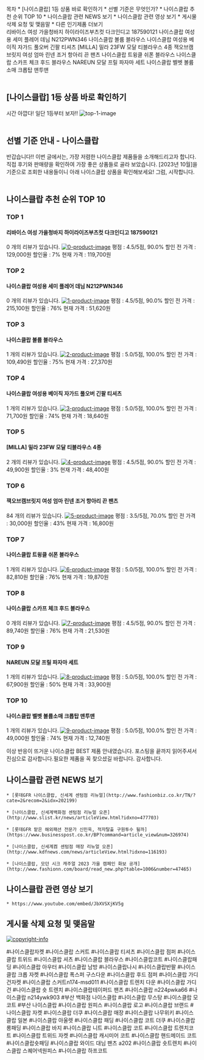 

목차
    * [나이스클랍] 1등 상품 바로 확인하기
    * 선별 기준은 무엇인가?
    * 나이스클랍 추천 순위 TOP 10
    * 나이스클랍 관련 NEWS 보기
    * 나이스클랍 관련 영상 보기
    * 게시물 삭제 요청 및 맺음말
    * 다른 인기제품 더보기
<br >
리바이스 여성 가을청바지 하이라이즈부츠컷 다크인디고 187590121 나이스클랍 여성용 세미 플레어 데님 N212PWN346 나이스클랍 볼륨 블라우스 나이스클랍 여성용 베이직 자가드 풀오버 긴팔 티셔츠 [MILLA] 밀라 23FW 모달 티블라우스 4종 잭오브캠브릿지 여성 엄마 린넨 조거 항아리 끈 팬츠 나이스클랍 트윙클 쉬폰 블라우스 나이스클랍 스카프 체크 후드 블라우스 NAREUN 모달 프릴 파자마 세트 나이스클랍 벨벳 볼륨소매 크롭탑 맨투맨
<br >
<br >
## [나이스클랍] 1등 상품 바로 확인하기
시간 아깝다! 일단 1등부터 보자!!
![top-1-image](https://thumbnail10.coupangcdn.com/thumbnails/remote/230x230ex/image/vendor_inventory/af4e/a80459154568fde92585ed0d7fed284cbe15876ef112215bf28eac7beeee.jpg)
<br >
<br >
## 선별 기준 안내 - 나이스클랍
반갑습니다!!
이번 글에서는, 가장 저렴한 나이스클랍 제품들을 소개해드리고자 합니다.
직접 후기와 판매량을 확인하여 가장 좋은 상품들로 골라 보았습니다.
[2023년 10월]을 기준으로 조회한 내용들이니 아래 나이스클랍 상품을 확인해보세요!
그럼, 시작합니다.
<br >
<br >
## 나이스클랍 추천 순위 TOP 10
### TOP 1
#### 리바이스 여성 가을청바지 하이라이즈부츠컷 다크인디고 187590121
0 개의 리뷰가 있습니다.
[![0-product-image](https://thumbnail10.coupangcdn.com/thumbnails/remote/230x230ex/image/vendor_inventory/af4e/a80459154568fde92585ed0d7fed284cbe15876ef112215bf28eac7beeee.jpg)](https://www.coupang.com/vp/products/7553442696?itemId=19883914364&vendorItemId=86984356629&sourceType=srp_product_ads&clickEventId=db42b3b0-678f-11ee-b4f1-876e6ac45ec1&korePlacement=15&koreSubPlacement=1&clickEventId=db42b3b0-678f-11ee-b4f1-876e6ac45ec1&korePlacement=15&koreSubPlacement=1)
평점 : 4.5/5점, 90.0%
할인 전 가격 : 129,000원
할인율 : 7%
현재 가격 : 119,700원

### TOP 2
#### 나이스클랍 여성용 세미 플레어 데님 N212PWN346
0 개의 리뷰가 있습니다.
[![1-product-image](https://thumbnail10.coupangcdn.com/thumbnails/remote/230x230ex/image/retail/images/3738411291355-aebc2e44-dab1-48e4-891b-e1a6b3c5237e.jpg)](https://www.coupang.com/vp/products/5422700947?itemId=8193674772&vendorItemId=75481794476)
평점 : 4.5/5점, 90.0%
할인 전 가격 : 215,100원
할인율 : 76%
현재 가격 : 51,620원

### TOP 3
#### 나이스클랍 볼륨 블라우스
1 개의 리뷰가 있습니다.
[![2-product-image](https://thumbnail7.coupangcdn.com/thumbnails/remote/230x230ex/image/rs_quotation_api/hlk7swqr/dc71c4eb9efd4e4b98a956782f01e005.jpg)](https://www.coupang.com/vp/products/5258115385?itemId=7464089374&vendorItemId=74468110945)
평점 : 5.0/5점, 100.0%
할인 전 가격 : 109,490원
할인율 : 75%
현재 가격 : 27,370원

### TOP 4
#### 나이스클랍 여성용 베이직 자가드 풀오버 긴팔 티셔츠
1 개의 리뷰가 있습니다.
[![3-product-image](https://thumbnail7.coupangcdn.com/thumbnails/remote/230x230ex/image/rs_quotation_api/mkyqr45i/60d2819acd6c4291b322429aa28dba16.jpg)](https://www.coupang.com/vp/products/5258115321?itemId=7464089209&vendorItemId=74369132142)
평점 : 5.0/5점, 100.0%
할인 전 가격 : 71,700원
할인율 : 74%
현재 가격 : 18,640원

### TOP 5
#### [MILLA] 밀라 23FW 모달 티블라우스 4종
2 개의 리뷰가 있습니다.
[![4-product-image](https://thumbnail7.coupangcdn.com/thumbnails/remote/230x230ex/image/vendor_inventory/6bd1/b915f10c389bc49bc08295f24a2039361a83dfc325e97c7c3b15bb3faa3f.jpg)](https://www.coupang.com/vp/products/7500494673?itemId=19633120385&vendorItemId=86748575914&sourceType=srp_product_ads&clickEventId=db42dac0-678f-11ee-80a7-0c0c17a8e951&korePlacement=15&koreSubPlacement=5&clickEventId=db42dac0-678f-11ee-80a7-0c0c17a8e951&korePlacement=15&koreSubPlacement=5)
평점 : 4.5/5점, 90.0%
할인 전 가격 : 49,900원
할인율 : 3%
현재 가격 : 48,400원

### TOP 6
#### 잭오브캠브릿지 여성 엄마 린넨 조거 항아리 끈 팬츠
84 개의 리뷰가 있습니다.
[![5-product-image](https://thumbnail10.coupangcdn.com/thumbnails/remote/230x230ex/image/vendor_inventory/b84c/c9d32f724703b1dfde2af44b5614a1fb76fd7fe4eb93c990b5bb469864ed.jpg)](https://www.coupang.com/vp/products/7325249335?itemId=18795693534&vendorItemId=85926825782&sourceType=srp_product_ads&clickEventId=db42dac0-678f-11ee-9d4b-9b88c64b1091&korePlacement=15&koreSubPlacement=6&clickEventId=db42dac0-678f-11ee-9d4b-9b88c64b1091&korePlacement=15&koreSubPlacement=6)
평점 : 3.5/5점, 70.0%
할인 전 가격 : 30,000원
할인율 : 43%
현재 가격 : 16,800원

### TOP 7
#### 나이스클랍 트윙클 쉬폰 블라우스
1 개의 리뷰가 있습니다.
[![6-product-image](https://thumbnail8.coupangcdn.com/thumbnails/remote/230x230ex/image/rs_quotation_api/6ybtexqq/404fbe9c97344d58893fb64f61fd11c0.jpg)](https://www.coupang.com/vp/products/5258115402?itemId=7464089416&vendorItemId=74369134294)
평점 : 5.0/5점, 100.0%
할인 전 가격 : 82,810원
할인율 : 76%
현재 가격 : 19,870원

### TOP 8
#### 나이스클랍 스카프 체크 후드 블라우스
0 개의 리뷰가 있습니다.
[![7-product-image](https://thumbnail10.coupangcdn.com/thumbnails/remote/230x230ex/image/rs_quotation_api/4ym1t8ar/4a77daf682a846638414824f9b069370.jpg)](https://www.coupang.com/vp/products/5258115412?itemId=7464089472&vendorItemId=74369133011)
평점 : 4.5/5점, 90.0%
할인 전 가격 : 89,740원
할인율 : 76%
현재 가격 : 21,530원

### TOP 9
#### NAREUN 모달 프릴 파자마 세트
1 개의 리뷰가 있습니다.
[![8-product-image](https://thumbnail8.coupangcdn.com/thumbnails/remote/230x230ex/image/vendor_inventory/ccdb/fe7640d2f8241e376f195a1ac4d54ca33868f9591f0d24845a563fca8df6.jpg)](https://www.coupang.com/vp/products/7608310485?itemId=20143617459&vendorItemId=87266223197&sourceType=srp_product_ads&clickEventId=db42dac0-678f-11ee-be18-6f4e2cb53dbc&korePlacement=15&koreSubPlacement=9&clickEventId=db42dac0-678f-11ee-be18-6f4e2cb53dbc&korePlacement=15&koreSubPlacement=9)
평점 : 5.0/5점, 100.0%
할인 전 가격 : 67,900원
할인율 : 50%
현재 가격 : 33,900원

### TOP 10
#### 나이스클랍 벨벳 볼륨소매 크롭탑 맨투맨
1 개의 리뷰가 있습니다.
[![9-product-image](https://thumbnail8.coupangcdn.com/thumbnails/remote/230x230ex/image/rs_quotation_api/wt2ylfhi/f9eb9be282654c6bb53912e8b5e0f218.jpg)](https://www.coupang.com/vp/products/5258115354?itemId=7464089299&vendorItemId=74468110913)
평점 : 5.0/5점, 100.0%
할인 전 가격 : 49,000원
할인율 : 74%
현재 가격 : 12,740원

이상 반응이 뜨거운 나이스클랍 BEST 제품 안내였습니다.
포스팅을 끝까지 읽어주셔서 진심으로 감사합니다.필요한 제품을 꼭 찾으셨길 바랍니다. 감사합니다.
## 나이스클랍 관련 NEWS 보기
    * [롯데GFR 나이스클랍, 신세계 센텀점 리뉴얼](http://www.fashionbiz.co.kr/TN/?cate=2&recom=2&idx=202199)

    * [나이스클랍, 신세계백화점 센텀점 리뉴얼 오픈](http://www.slist.kr/news/articleView.html?idxno=477703)

    * [롯데GFR 맡은 해외패션 전문가 신민욱, 적자탈출 구원투수 될까](https://www.businesspost.co.kr/BP?command=article_view&num=326974)

    * [나이스클랍, 신세계百 센텀점 매장 리뉴얼 오픈](http://www.kdfnews.com/news/articleView.html?idxno=116193)

    * [나이스클랍, 모던 시크 캐주얼 2023 가을 캠페인 화보 공개](http://www.fashionn.com/board/read_new.php?table=1006&number=47465)

## 나이스클랍 관련 영상 보기
    * https://www.youtube.com/embed/JbXVSXjKV5g

## 게시물 삭제 요청 및 맺음말
[![copyright-info](https://drive.google.com/uc?export=view&id=1rrDvgRFtniZUJzEze3RxH9UM_5iJu73n)](https://forms.gle/N6M96xkpbghg1zq16)

#나이스클랍자켓 #나이스클랍 스커트 #나이스클랍 티셔츠 #나이스클랍 점퍼 #나이스클랍 트위드 #나이스클랍 셔츠 #나이스클랍 블라우스 #나이스클랍코트 #나이스클랍패딩 #나이스클랍 아우터 #나이스클랍 남방 #나이스클랍나시 #나이스클랍반팔 #나이스클랍 크롭 자켓 #나이스클랍 폭스퍼 구스다운 #나이스클랍 후드 점퍼 #나이스클랍 가디건자켓 #나이스클랍 스커트n174-msd011 #나이스클랍 트렌치 다운 #나이스클랍 가디건 #나이스클랍 숏 트렌치 #나이스클랍테이퍼드 팬츠 #나이스클랍 n224pwka66 #나이스클랍 n214ywk903 #부산 백화점 나이스클랍 #나이스클랍 무스탕 #나이스클랍 모코트 #부산 나이스클랍 #나이스클랍 원피스 #나이스클랍 로고 #나이스클랍 브랜드 #나이스클랍 자켓 #나이스클랍 더쿠 #나이스클랍 매장 #나이스클랍 나무위키 #나이스클랍 일본 #나이스클랍 아울렛 #나이스클랍 패딩 #나이스클랍 코트 더쿠 #나이스클랍 롱패딩 #나이스클랍 바지 #나이스클랍 니트 #나이스클랍 코트 #나이스클랍 트렌치코트 #나이스클랍 트위드 자켓 #나이스클랍 캐시미어 코트 #나이스클랍 핸드메이드 코트 #나이스클랍숏패딩 #나이스클랍 와이드 대님 팬츠 a202 #나이스클랍 숏트렌치 #나이스클랍 스퀘어넥원피스 #나이스클랍 하프코트
